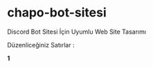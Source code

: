 # chapo-bot-sitesi
Discord Bot Sitesi İçin Uyumlu Web Site Tasarımı

Düzenliceğiniz Satırlar :

**1**

